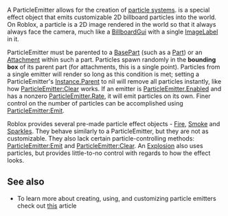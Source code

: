 A ParticleEmitter allows for the creation of [particle systems](https://en.wikipedia.org/wiki/Particle_system). is a special effect object that emits customizable 2D billboard particles into the world. On Roblox, a particle is a 2D image rendered in the world so that it always always face the camera, much like a [BillboardGui](https://developer.roblox.com/en-us/api-reference/class/BillboardGui) with a single [ImageLabel](https://developer.roblox.com/en-us/api-reference/class/ImageLabel) in it.

ParticleEmitter must be parented to a [BasePart](https://developer.roblox.com/en-us/api-reference/class/BasePart) (such as a [Part](https://developer.roblox.com/en-us/api-reference/class/Part)) or an [Attachment](https://developer.roblox.com/en-us/api-reference/class/Attachment) within such a part. Particles spawn randomly in the **bounding box** of its parent part (for attachments, this is a single point). Particles from a single emitter will render so long as this condition is met; setting a ParticleEmitter's [Instance.Parent](https://developer.roblox.com/en-us/api-reference/property/Instance/Parent) to nil will remove all particles instantly, like how [ParticleEmitter:Clear](https://developer.roblox.com/en-us/api-reference/function/ParticleEmitter/Clear) works. If an emitter is [ParticleEmitter.Enabled](https://developer.roblox.com/en-us/api-reference/property/ParticleEmitter/Enabled) and has a nonzero [ParticleEmitter.Rate](https://developer.roblox.com/en-us/api-reference/property/ParticleEmitter/Rate), it will emit particles on its own. Finer control on the number of particles can be accomplished using [ParticleEmitter:Emit](https://developer.roblox.com/en-us/api-reference/function/ParticleEmitter/Emit).

Roblox provides several pre-made particle effect objects - [Fire](https://developer.roblox.com/en-us/api-reference/class/Fire), [Smoke](https://developer.roblox.com/en-us/api-reference/class/Smoke) and [Sparkles](https://developer.roblox.com/en-us/api-reference/class/Sparkles). They behave similarly to a ParticleEmitter, but they are not as customizable. They also lack certain particle-controlling methods: [ParticleEmitter:Emit](https://developer.roblox.com/en-us/api-reference/function/ParticleEmitter/Emit) and [ParticleEmitter:Clear](https://developer.roblox.com/en-us/api-reference/function/ParticleEmitter/Clear). An [Explosion](https://developer.roblox.com/en-us/api-reference/class/Explosion) also uses particles, but provides little-to-no control with regards to how the effect looks.

See also
--------

*   To learn more about creating, using, and customizing particle emitters check out [this](https://developer.roblox.com/articles/Particle-Emitters) article